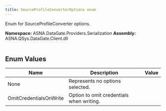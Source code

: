 ```yaml
---
title: SourceProfileConverterOptions enum
---
```


Enum for SourceProfileConverter options.

**Namespace:** ASNA.DataGate.Providers.Serialization
**Assembly:** ASNA.QSys.DataGate.Client.dll
<br>
<br>

## Enum Values

| Name | Description | Value
| --- | --- | --- 
| None | Represents no options selected. |
| OmitCredentialsOnWrite | Option to omit credentials when writing. |
